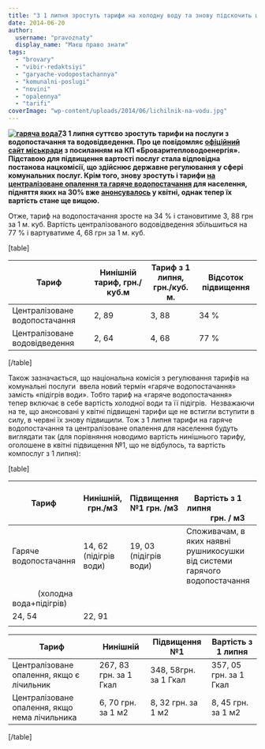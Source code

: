 ```yaml
---
title: "З 1 липня зростуть тарифи на холодну воду та знову підскочить ціна за підігрів і тепло"
date: 2014-06-20
author: 
  username: "pravoznaty"
  display_name: "Маєш право знати"
tags: 
  - "brovary"
  - "vibir-redaktsiyi"
  - "garyache-vodopostachannya"
  - "komunalni-poslugi"
  - "novini"
  - "opalennya"
  - "tarifi"
coverImage: "wp-content/uploads/2014/06/lichilnik-na-vodu.jpg"
---
```


**[![гаряча вода7](https://mpz.brovary.org/wp-content/uploads/2013/04/garyacha-voda7.jpg)](https://mpz.brovary.org/wp-content/uploads/2013/04/garyacha-voda7.jpg)З 1 липня суттєво зростуть тарифи на послуги з водопостачання та водовідведення. Про це повідомляє [офіційний сайт міськради](https://brovary-rada.gov.ua/ogoloshennya-pro-vstup-v-d%D1%96yu-novikh-tarif%D1%96v-na-tsentral%D1%96zovane-vodopostachannya-ta-vodov%D1%96dvedenny-0) з посиланням на КП «Броваритепловодоенергія». Підставою для підвищення вартості послуг стала відповідна постанова нацкомісії, що здійснює державне регулювання у сфері комунальних послуг. Крім того, знову зростуть і тарифи [на централізоване опалення та гаряче водопостачання](https://brovary-rada.gov.ua/ogoloshennya-pro-zm%D1%96nu-tarif%D1%96v-na-poslugi-z-tsentral%D1%96zovanogo-opalennya-ta-garyachogo-vodopostacha-1) для населення, підняття яких на 30% вже [анонсувалось](https://mpz.brovary.org/z-1-lipnya-zrostut-tarifi-na-teplo-ta-garyachu-vodu/) у квітні, однак тепер їх вартість стане ще вищою.**  

Отже, тариф на водопостачання зросте на 34 % і становитиме 3, 88 грн за 1 м. куб. Вартість централізованого водовідведення збільшиться на 77 % і вартуватиме 4, 68 грн за 1 м. куб.

\[table\]

| **Тариф** | **Нинішній тариф,** **грн./куб.м** | **Тариф з 1 липня,** **грн./куб. м.** | **Відсоток підвищення** |
| --- | --- | --- | --- |
| Централізоване водопостачання | 2, 89 | 3, 88 | 34 % |
| Централізоване водовідведення | 2, 64 | 4, 68 | 77 % |

\[/table\]

Також зазначається, що національна комісія з регулювання тарифів на комунальні послуги  ввела новий термін «гаряче водопостачання» замість «підігрів води». Тобто тариф на «гаряче водопостачання» тепер включає в себе вартість холодної води та її підігрів.  Незважаючи на те, що анонсовані у квітні підвищені тарифи ще не встигли вступити в силу, в червні їх знову підвищили. Тож з 1 липня тарифи на гаряче водопостачання та централізоване опалення для населення будуть виглядати так (для порівняння новодимо вартість нинішнього тарифу, оголошене в квітні підвищення №1, що не відбулось, та вартість компослуг з 1 липня):

\[table\]

| **Тариф** | **Нинішній, грн./м3** | **Підвищення №1** **грн. /м3** |                     **Вартість з 1 липня**                            **грн. / м3** |  |
| --- | --- | --- | --- | --- |
| Гаряче водопостачання | 14, 62 (підігрів води) | 19, 03 (підігрів води) | Споживачам, в яких наявні рушникосушки від системи гарячого водопостачання | Споживачам, в яких наявні рушникосушки від системи опалення |
|             (холодна вода+підігрів) |  |
| 24, 54 | 22, 91 |
|  |  |  |  |  |

| **Тариф** | **Нинішній** | **Підвищення №1** | **Вартість з 1 липня** |
| --- | --- | --- | --- |
| Централізоване опалення, якщо є лічильник | 267, 83 грн. за 1 Гкал | 348, 58грн. за 1 Гкал | 357, 05 грн. за 1 Гкал |
| Централізоване опалення, якщо нема лічильника | 6, 70 грн. за 1 м2 | 8, 32 грн. за 1 м2 | 8, 45 грн. за 1 м2 |

\[/table\]
